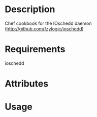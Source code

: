 Description
===========
Chef cookbook for the IOschedd daemon (http://github.com/fzylogic/ioschedd)

Requirements
============
ioschedd

Attributes
==========

Usage
=====

